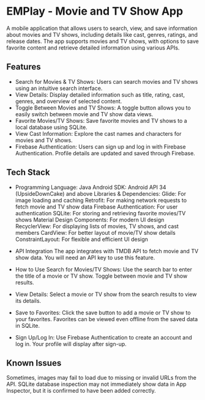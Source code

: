 # EMPlay - Movie and TV Show App
A mobile application that allows users to search, view, and save information about movies and TV shows, including details like cast, genres, ratings, and release dates. 
The app supports movies and TV shows, with options to save favorite content and retrieve detailed information using various APIs.

## Features
- Search for Movies & TV Shows: Users can search movies and TV shows using an intuitive search interface.
- View Details: Display detailed information such as title, rating, cast, genres, and overview of selected content.
- Toggle Between Movies and TV Shows: A toggle button allows you to easily switch between movie and TV show data views.
- Favorite Movies/TV Shows: Save favorite movies and TV shows to a local database using SQLite.
- View Cast Information: Explore the cast names and characters for movies and TV shows.
- Firebase Authentication: Users can sign up and log in with Firebase Authentication. Profile details are updated and saved through Firebase.

## Tech Stack
- Programming Language: Java
Android SDK: Android API 34 (UpsideDownCake) and above
Libraries & Dependencies:
Glide: For image loading and caching
Retrofit: For making network requests to fetch movie and TV show data
Firebase Authentication: For user authentication
SQLite: For storing and retrieving favorite movies/TV shows
Material Design Components: For modern UI design
RecyclerView: For displaying lists of movies, TV shows, and cast members
CardView: For better layout of movie/TV show details
ConstraintLayout: For flexible and efficient UI design

- API Integration
The app integrates with TMDB API to fetch movie and TV show data. You will need an API key to use this feature.

- How to Use
Search for Movies/TV Shows:
Use the search bar to enter the title of a movie or TV show.
Toggle between movie and TV show results.

- View Details:
Select a movie or TV show from the search results to view its details.

- Save to Favorites:
Click the save button to add a movie or TV show to your favorites.
Favorites can be viewed even offline from the saved data in SQLite.

- Sign Up/Log In:
Use Firebase Authentication to create an account and log in.
Your profile will display after sign-up.

## Known Issues
Sometimes, images may fail to load due to missing or invalid URLs from the API.
SQLite database inspection may not immediately show data in App Inspector, but it is confirmed to have been added correctly.






